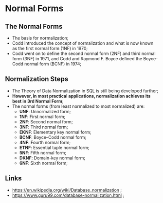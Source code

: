 # Normal Forms

## The Normal Forms

- The basis for normalization;
- Codd introduced the concept of normalization and what is now known as the first normal form (1NF) in 1970;
- Codd went on to define the second normal form (2NF) and third normal form (3NF) in 1971, and Codd and Raymond F. Boyce defined the Boyce-Codd normal form (BCNF) in 1974;

## Normalization Steps

- The Theory of Data Normalization in SQL is still being developed further;
- **However, in most practical applications, normalization achieves its best in 3rd Normal Form**;
- The normal forms (from least normalized to most normalized) are:
  - **UNF**: Unnormalized form;
  - **1NF**: First normal form;
  - **2NF**: Second normal form;
  - **3NF**: Third normal form;
  - **EKNF**: Elementary key normal form;
  - **BCNF**: Boyce–Codd normal form;
  - **4NF**: Fourth normal form;
  - **ETNF**: Essential tuple normal form;
  - **5NF**: Fifth normal form;
  - **DKNF**: Domain-key normal form;
  - **6NF**: Sixth normal form;

## Links

- <https://en.wikipedia.org/wiki/Database_normalization> ;
- <https://www.guru99.com/database-normalization.html> ;
